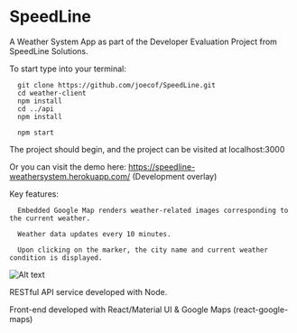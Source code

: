 # SpeedLine

A Weather System App as part of the Developer Evaluation Project from SpeedLine Solutions.

To start type into your terminal: 

      git clone https://github.com/joecof/SpeedLine.git
      cd weather-client 
      npm install 
      cd ../api 
      npm install 
  
      npm start

 The project should begin, and the project can be visited at localhost:3000 
 
 Or you can visit the demo here: https://speedline-weathersystem.herokuapp.com/  (Development overlay)
  
Key features: 

      Embedded Google Map renders weather-related images corresponding to the current weather. 

      Weather data updates every 10 minutes. 

      Upon clicking on the marker, the city name and current weather condition is displayed.
  

![Alt text](https://i.ibb.co/t8pWDj5/Screen-Shot-2020-02-06-at-11-40-59-PM.png "When Clicking a Marker")



RESTful API service developed with Node. 

Front-end developed with React/Material UI & Google Maps (react-google-maps)
